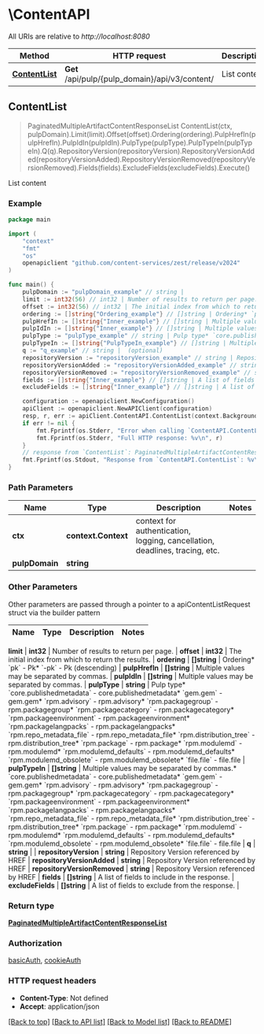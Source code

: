 # \ContentAPI

All URIs are relative to *http://localhost:8080*

Method | HTTP request | Description
------------- | ------------- | -------------
[**ContentList**](ContentAPI.md#ContentList) | **Get** /api/pulp/{pulp_domain}/api/v3/content/ | List content



## ContentList

> PaginatedMultipleArtifactContentResponseList ContentList(ctx, pulpDomain).Limit(limit).Offset(offset).Ordering(ordering).PulpHrefIn(pulpHrefIn).PulpIdIn(pulpIdIn).PulpType(pulpType).PulpTypeIn(pulpTypeIn).Q(q).RepositoryVersion(repositoryVersion).RepositoryVersionAdded(repositoryVersionAdded).RepositoryVersionRemoved(repositoryVersionRemoved).Fields(fields).ExcludeFields(excludeFields).Execute()

List content



### Example

```go
package main

import (
	"context"
	"fmt"
	"os"
	openapiclient "github.com/content-services/zest/release/v2024"
)

func main() {
	pulpDomain := "pulpDomain_example" // string | 
	limit := int32(56) // int32 | Number of results to return per page. (optional)
	offset := int32(56) // int32 | The initial index from which to return the results. (optional)
	ordering := []string{"Ordering_example"} // []string | Ordering* `pk` - Pk* `-pk` - Pk (descending) (optional)
	pulpHrefIn := []string{"Inner_example"} // []string | Multiple values may be separated by commas. (optional)
	pulpIdIn := []string{"Inner_example"} // []string | Multiple values may be separated by commas. (optional)
	pulpType := "pulpType_example" // string | Pulp type* `core.publishedmetadata` - core.publishedmetadata* `gem.gem` - gem.gem* `rpm.advisory` - rpm.advisory* `rpm.packagegroup` - rpm.packagegroup* `rpm.packagecategory` - rpm.packagecategory* `rpm.packageenvironment` - rpm.packageenvironment* `rpm.packagelangpacks` - rpm.packagelangpacks* `rpm.repo_metadata_file` - rpm.repo_metadata_file* `rpm.distribution_tree` - rpm.distribution_tree* `rpm.package` - rpm.package* `rpm.modulemd` - rpm.modulemd* `rpm.modulemd_defaults` - rpm.modulemd_defaults* `rpm.modulemd_obsolete` - rpm.modulemd_obsolete* `file.file` - file.file (optional)
	pulpTypeIn := []string{"PulpTypeIn_example"} // []string | Multiple values may be separated by commas.* `core.publishedmetadata` - core.publishedmetadata* `gem.gem` - gem.gem* `rpm.advisory` - rpm.advisory* `rpm.packagegroup` - rpm.packagegroup* `rpm.packagecategory` - rpm.packagecategory* `rpm.packageenvironment` - rpm.packageenvironment* `rpm.packagelangpacks` - rpm.packagelangpacks* `rpm.repo_metadata_file` - rpm.repo_metadata_file* `rpm.distribution_tree` - rpm.distribution_tree* `rpm.package` - rpm.package* `rpm.modulemd` - rpm.modulemd* `rpm.modulemd_defaults` - rpm.modulemd_defaults* `rpm.modulemd_obsolete` - rpm.modulemd_obsolete* `file.file` - file.file (optional)
	q := "q_example" // string |  (optional)
	repositoryVersion := "repositoryVersion_example" // string | Repository Version referenced by HREF (optional)
	repositoryVersionAdded := "repositoryVersionAdded_example" // string | Repository Version referenced by HREF (optional)
	repositoryVersionRemoved := "repositoryVersionRemoved_example" // string | Repository Version referenced by HREF (optional)
	fields := []string{"Inner_example"} // []string | A list of fields to include in the response. (optional)
	excludeFields := []string{"Inner_example"} // []string | A list of fields to exclude from the response. (optional)

	configuration := openapiclient.NewConfiguration()
	apiClient := openapiclient.NewAPIClient(configuration)
	resp, r, err := apiClient.ContentAPI.ContentList(context.Background(), pulpDomain).Limit(limit).Offset(offset).Ordering(ordering).PulpHrefIn(pulpHrefIn).PulpIdIn(pulpIdIn).PulpType(pulpType).PulpTypeIn(pulpTypeIn).Q(q).RepositoryVersion(repositoryVersion).RepositoryVersionAdded(repositoryVersionAdded).RepositoryVersionRemoved(repositoryVersionRemoved).Fields(fields).ExcludeFields(excludeFields).Execute()
	if err != nil {
		fmt.Fprintf(os.Stderr, "Error when calling `ContentAPI.ContentList``: %v\n", err)
		fmt.Fprintf(os.Stderr, "Full HTTP response: %v\n", r)
	}
	// response from `ContentList`: PaginatedMultipleArtifactContentResponseList
	fmt.Fprintf(os.Stdout, "Response from `ContentAPI.ContentList`: %v\n", resp)
}
```

### Path Parameters


Name | Type | Description  | Notes
------------- | ------------- | ------------- | -------------
**ctx** | **context.Context** | context for authentication, logging, cancellation, deadlines, tracing, etc.
**pulpDomain** | **string** |  | 

### Other Parameters

Other parameters are passed through a pointer to a apiContentListRequest struct via the builder pattern


Name | Type | Description  | Notes
------------- | ------------- | ------------- | -------------

 **limit** | **int32** | Number of results to return per page. | 
 **offset** | **int32** | The initial index from which to return the results. | 
 **ordering** | **[]string** | Ordering* &#x60;pk&#x60; - Pk* &#x60;-pk&#x60; - Pk (descending) | 
 **pulpHrefIn** | **[]string** | Multiple values may be separated by commas. | 
 **pulpIdIn** | **[]string** | Multiple values may be separated by commas. | 
 **pulpType** | **string** | Pulp type* &#x60;core.publishedmetadata&#x60; - core.publishedmetadata* &#x60;gem.gem&#x60; - gem.gem* &#x60;rpm.advisory&#x60; - rpm.advisory* &#x60;rpm.packagegroup&#x60; - rpm.packagegroup* &#x60;rpm.packagecategory&#x60; - rpm.packagecategory* &#x60;rpm.packageenvironment&#x60; - rpm.packageenvironment* &#x60;rpm.packagelangpacks&#x60; - rpm.packagelangpacks* &#x60;rpm.repo_metadata_file&#x60; - rpm.repo_metadata_file* &#x60;rpm.distribution_tree&#x60; - rpm.distribution_tree* &#x60;rpm.package&#x60; - rpm.package* &#x60;rpm.modulemd&#x60; - rpm.modulemd* &#x60;rpm.modulemd_defaults&#x60; - rpm.modulemd_defaults* &#x60;rpm.modulemd_obsolete&#x60; - rpm.modulemd_obsolete* &#x60;file.file&#x60; - file.file | 
 **pulpTypeIn** | **[]string** | Multiple values may be separated by commas.* &#x60;core.publishedmetadata&#x60; - core.publishedmetadata* &#x60;gem.gem&#x60; - gem.gem* &#x60;rpm.advisory&#x60; - rpm.advisory* &#x60;rpm.packagegroup&#x60; - rpm.packagegroup* &#x60;rpm.packagecategory&#x60; - rpm.packagecategory* &#x60;rpm.packageenvironment&#x60; - rpm.packageenvironment* &#x60;rpm.packagelangpacks&#x60; - rpm.packagelangpacks* &#x60;rpm.repo_metadata_file&#x60; - rpm.repo_metadata_file* &#x60;rpm.distribution_tree&#x60; - rpm.distribution_tree* &#x60;rpm.package&#x60; - rpm.package* &#x60;rpm.modulemd&#x60; - rpm.modulemd* &#x60;rpm.modulemd_defaults&#x60; - rpm.modulemd_defaults* &#x60;rpm.modulemd_obsolete&#x60; - rpm.modulemd_obsolete* &#x60;file.file&#x60; - file.file | 
 **q** | **string** |  | 
 **repositoryVersion** | **string** | Repository Version referenced by HREF | 
 **repositoryVersionAdded** | **string** | Repository Version referenced by HREF | 
 **repositoryVersionRemoved** | **string** | Repository Version referenced by HREF | 
 **fields** | **[]string** | A list of fields to include in the response. | 
 **excludeFields** | **[]string** | A list of fields to exclude from the response. | 

### Return type

[**PaginatedMultipleArtifactContentResponseList**](PaginatedMultipleArtifactContentResponseList.md)

### Authorization

[basicAuth](../README.md#basicAuth), [cookieAuth](../README.md#cookieAuth)

### HTTP request headers

- **Content-Type**: Not defined
- **Accept**: application/json

[[Back to top]](#) [[Back to API list]](../README.md#documentation-for-api-endpoints)
[[Back to Model list]](../README.md#documentation-for-models)
[[Back to README]](../README.md)

